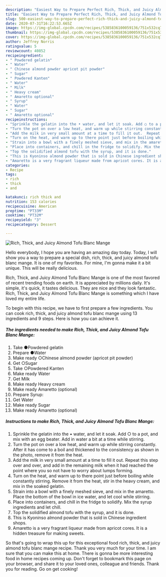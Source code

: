 ```yaml
---
description: "Easiest Way to Prepare Perfect Rich, Thick, and Juicy Almond Tofu Blanc Mange"
title: "Easiest Way to Prepare Perfect Rich, Thick, and Juicy Almond Tofu Blanc Mange"
slug: 500-easiest-way-to-prepare-perfect-rich-thick-and-juicy-almond-tofu-blanc-mange
date: 2020-07-31T16:22:53.665Z
image: https://img-global.cpcdn.com/recipes/5385836100059136/751x532cq70/rich-thick-and-juicy-almond-tofu-blanc-mange-recipe-main-photo.jpg
thumbnail: https://img-global.cpcdn.com/recipes/5385836100059136/751x532cq70/rich-thick-and-juicy-almond-tofu-blanc-mange-recipe-main-photo.jpg
cover: https://img-global.cpcdn.com/recipes/5385836100059136/751x532cq70/rich-thick-and-juicy-almond-tofu-blanc-mange-recipe-main-photo.jpg
author: Jeffrey Norris
ratingvalue: 5
reviewcount: 40852
recipeingredient:
- " Powdered gelatin"
- " Water"
- " Chinese almond powder apricot pit powder"
- " Sugar"
- " Powdered Kanten"
- " Water"
- " Milk"
- " Heavy cream"
- " Amaretto optional"
- " Syrup"
- " Water"
- " Sugar"
- " Amaretto optional"
recipeinstructions:
- "Sprinkle the gelatin into the • water, and let it soak. Add ○ to a pot, and mix with an egg beater. Add in water a bit at a time while stirring."
- "Turn the pot on over a low heat, and warm up while stirring constantly. After it has come to a boil and thickened to the consistency as shown in the photo, remove it from the heat."
- "Add the milk in very small amount at a time to fill it out.  Repeat this step over and over, and add in the remaining milk when it had reached the point where you so not have to worry about lumps forming."
- "Turn on the heat, and warm up to there point just before boiling while constantly stirring. Remove it from the heat, stir in the heavy cream, and mix in the soaked gelatin."
- "Strain into a bowl with a finely meshed sieve, and mix in the amaretto. Place the bottom of the bowl in ice water, and let cool while stirring."
- "Place into containers, and chill in the fridge to solidify. Mix the syrup ingredients and let chill."
- "Top the solidified almond tofu with the syrup, and it is done."
- "This is Kyoninso almond powder that is sold in Chinese ingredient shops."
- "Amaretto is a very fragrant liqueur made from apricot cores. It is a hidden treasure for making sweets."
categories:
- Recipe
tags:
- rich
- thick
- and

katakunci: rich thick and 
nutrition: 153 calories
recipecuisine: American
preptime: "PT33M"
cooktime: "PT32M"
recipeyield: "3"
recipecategory: Dessert

---
```



![Rich, Thick, and Juicy Almond Tofu Blanc Mange](https://img-global.cpcdn.com/recipes/5385836100059136/751x532cq70/rich-thick-and-juicy-almond-tofu-blanc-mange-recipe-main-photo.jpg)

Hello everybody, I hope you are having an amazing day today. Today, I will show you a way to prepare a special dish, rich, thick, and juicy almond tofu blanc mange. It is one of my favorites. For mine, I'm gonna make it a bit unique. This will be really delicious.

Rich, Thick, and Juicy Almond Tofu Blanc Mange is one of the most favored of recent trending foods on earth. It is appreciated by millions daily. It's simple, it's quick, it tastes delicious. They are nice and they look fantastic. Rich, Thick, and Juicy Almond Tofu Blanc Mange is something which I have loved my entire life.




To begin with this recipe, we have to first prepare a few ingredients. You can cook rich, thick, and juicy almond tofu blanc mange using 13 ingredients and 9 steps. Here is how you can achieve it.

<!--inarticleads1-->

##### The ingredients needed to make Rich, Thick, and Juicy Almond Tofu Blanc Mange:

1. Take  ●Powdered gelatin
1. Prepare  ●Water
1. Make ready  ○Chinese almond powder (apricot pit powder)
1. Get  ○Sugar
1. Take  ○Powdered Kanten
1. Make ready  Water
1. Get  Milk
1. Make ready  Heavy cream
1. Make ready  Amaretto (optional)
1. Prepare  Syrup:
1. Get  Water
1. Make ready  Sugar
1. Make ready  Amaretto (optional)




<!--inarticleads2-->

##### Instructions to make Rich, Thick, and Juicy Almond Tofu Blanc Mange:

1. Sprinkle the gelatin into the • water, and let it soak. Add ○ to a pot, and mix with an egg beater. Add in water a bit at a time while stirring.
1. Turn the pot on over a low heat, and warm up while stirring constantly. After it has come to a boil and thickened to the consistency as shown in the photo, remove it from the heat.
1. Add the milk in very small amount at a time to fill it out.  Repeat this step over and over, and add in the remaining milk when it had reached the point where you so not have to worry about lumps forming.
1. Turn on the heat, and warm up to there point just before boiling while constantly stirring. Remove it from the heat, stir in the heavy cream, and mix in the soaked gelatin.
1. Strain into a bowl with a finely meshed sieve, and mix in the amaretto. Place the bottom of the bowl in ice water, and let cool while stirring.
1. Place into containers, and chill in the fridge to solidify. Mix the syrup ingredients and let chill.
1. Top the solidified almond tofu with the syrup, and it is done.
1. This is Kyoninso almond powder that is sold in Chinese ingredient shops.
1. Amaretto is a very fragrant liqueur made from apricot cores. It is a hidden treasure for making sweets.




So that's going to wrap this up for this exceptional food rich, thick, and juicy almond tofu blanc mange recipe. Thank you very much for your time. I am sure that you can make this at home. There is gonna be more interesting food in home recipes coming up. Don't forget to bookmark this page on your browser, and share it to your loved ones, colleague and friends. Thank you for reading. Go on get cooking!

